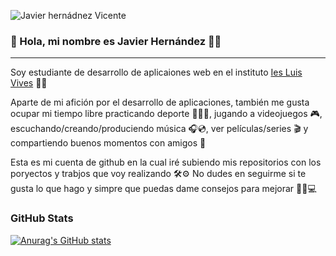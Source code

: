 ![Javier hernádnez Vicente](https://github.com/Javichuuu5/Javichuuu5/assets/146001533/a7582898-0330-4088-b076-6ea7446f7c19)
### 👋 Hola, mi nombre es Javier Hernández 👨‍💻
---
Soy estudiante de desarrollo de aplicaiones web en el instituto [Ies Luis Vives](https://www.iesluisvives.es) 👨‍🎓

Aparte de mi afición por el desarrollo de aplicaciones, también me gusta ocupar mi tiempo libre practicando deporte 🚴🏻🤼, jugando a videojuegos 🎮, escuchando/creando/produciendo música 🎧💿,
ver películas/series 🎬 y compartiendo buenos momentos con amigos 🍻

Esta es mi cuenta de github en la cual iré subiendo mis repositorios con los poryectos y trabjos que voy realizando 🛠⚙️
No dudes en seguirme si te gusta lo que hago y simpre que puedas dame consejos para mejorar 💪🏻💻

### GitHub Stats
[![Anurag's GitHub stats](https://github-readme-stats.vercel.app/api?username=Javichuuu5&hide=prs,contribs&theme=dark)](https://github.com/anuraghazra/github-readme-stats)
